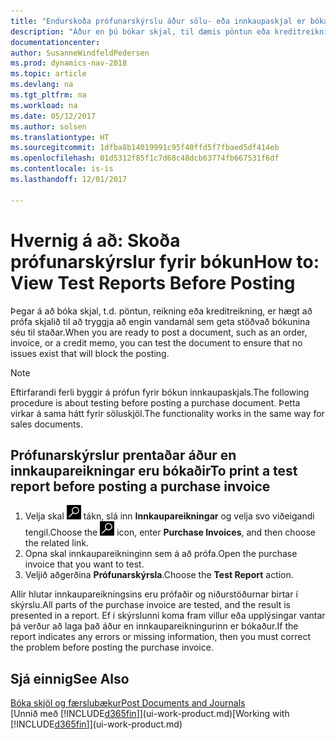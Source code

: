 ```yaml
---
title: "Endurskoða prófunarskýrslu áður sölu- eða innkaupaskjal er bókað"
description: "Áður en þú bókar skjal, til dæmis pöntun eða kreditreikning, geturðu prófað og endurskoðað það til að leita að villum sem gætu hindrað bókun."
documentationcenter: 
author: SusanneWindfeldPedersen
ms.prod: dynamics-nav-2018
ms.topic: article
ms.devlang: na
ms.tgt_pltfrm: na
ms.workload: na
ms.date: 05/12/2017
ms.author: solsen
ms.translationtype: HT
ms.sourcegitcommit: 1dfba8b14019991c95f40ffd5f7fbaed5df414eb
ms.openlocfilehash: 01d5312f85f1c7d68c48dcb63774fb667531f6df
ms.contentlocale: is-is
ms.lasthandoff: 12/01/2017

---
```

# <a name="how-to-view-test-reports-before-posting"></a><span data-ttu-id="ce3f7-103">Hvernig á að: Skoða prófunarskýrslur fyrir bókun</span><span class="sxs-lookup"><span data-stu-id="ce3f7-103">How to: View Test Reports Before Posting</span></span>
<span data-ttu-id="ce3f7-104">Þegar á að bóka skjal, t.d. pöntun, reikning eða kreditreikning, er hægt að prófa skjalið til að tryggja að engin vandamál sem geta stöðvað bókunina séu til staðar.</span><span class="sxs-lookup"><span data-stu-id="ce3f7-104">When you are ready to post a document, such as an order, invoice, or a credit memo, you can test the document to ensure that no issues exist that will block the posting.</span></span>

> [!NOTE]  
>   <span data-ttu-id="ce3f7-105">Eftirfarandi ferli byggir á prófun fyrir bókun innkaupaskjals.</span><span class="sxs-lookup"><span data-stu-id="ce3f7-105">The following procedure is about testing before posting a purchase document.</span></span> <span data-ttu-id="ce3f7-106">Þetta virkar á sama hátt fyrir söluskjöl.</span><span class="sxs-lookup"><span data-stu-id="ce3f7-106">The functionality works in the same way for sales documents.</span></span>

## <a name="to-print-a-test-report-before-posting-a-purchase-invoice"></a><span data-ttu-id="ce3f7-107">Prófunarskýrslur prentaðar áður en innkaupareikningar eru bókaðir</span><span class="sxs-lookup"><span data-stu-id="ce3f7-107">To print a test report before posting a purchase invoice</span></span>
1. <span data-ttu-id="ce3f7-108">Velja skal ![Leit að síðu eða skýrslu](media/ui-search/search_small.png "Leit að síðu eða skýrslu táknið") tákn, slá inn **Innkaupareikningar** og velja svo viðeigandi tengil.</span><span class="sxs-lookup"><span data-stu-id="ce3f7-108">Choose the ![Search for Page or Report](media/ui-search/search_small.png "Search for Page or Report icon") icon, enter **Purchase Invoices**, and then choose the related link.</span></span>
2. <span data-ttu-id="ce3f7-109">Opna skal innkaupareikninginn sem á að prófa.</span><span class="sxs-lookup"><span data-stu-id="ce3f7-109">Open the purchase invoice that you want to test.</span></span>
3. <span data-ttu-id="ce3f7-110">Veljið aðgerðina **Prófunarskýrsla**.</span><span class="sxs-lookup"><span data-stu-id="ce3f7-110">Choose the **Test Report** action.</span></span>  

<span data-ttu-id="ce3f7-111">Allir hlutar innkaupareikningsins eru prófaðir og niðurstöðurnar birtar í skýrslu.</span><span class="sxs-lookup"><span data-stu-id="ce3f7-111">All parts of the purchase invoice are tested, and the result is presented in a report.</span></span> <span data-ttu-id="ce3f7-112">Ef í skýrslunni koma fram villur eða upplýsingar vantar þá verður að laga það áður en innkaupareikningurinn er bókaður.</span><span class="sxs-lookup"><span data-stu-id="ce3f7-112">If the report indicates any errors or missing information, then you must correct the problem before posting the purchase invoice.</span></span>

## <a name="see-also"></a><span data-ttu-id="ce3f7-113">Sjá einnig</span><span class="sxs-lookup"><span data-stu-id="ce3f7-113">See Also</span></span>
[<span data-ttu-id="ce3f7-114">Bóka skjöl og færslubækur</span><span class="sxs-lookup"><span data-stu-id="ce3f7-114">Post Documents and Journals</span></span>](ui-post-documents-journals.md)  
<span data-ttu-id="ce3f7-115">[Unnið með [!INCLUDE[d365fin](includes/d365fin_md.md)]](ui-work-product.md)</span><span class="sxs-lookup"><span data-stu-id="ce3f7-115">[Working with [!INCLUDE[d365fin](includes/d365fin_md.md)]](ui-work-product.md)</span></span>


